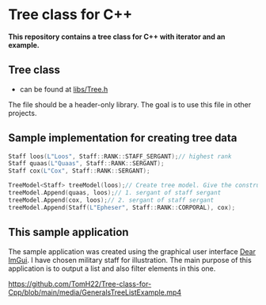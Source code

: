 # Tree class for C++
**This repository contains a tree class for C++ with iterator and an example.**
## Tree class ##
- can be found at [libs/Tree.h](/libs/Tree.h)

The file should be a header-only library. The goal is to use this file in other projects.
## Sample implementation for creating tree data ##
```C++
Staff loos(L"Loos", Staff::RANK::STAFF_SERGANT);// highest rank
Staff quaas(L"Quaas", Staff::RANK::SERGANT);
Staff cox(L"Cox", Staff::RANK::SERGANT);

TreeModel<Staff> treeModel(loos);// Create tree model. Give the constructor also root element.
treeModel.Append(quaas, loos);// 1. sergant of staff sergant
treeModel.Append(cox, loos);// 2. sergant of staff sergant
treeModel.Append(Staff(L"Epheser", Staff::RANK::CORPORAL), cox);
```
## This sample application ##
The sample application was created using the graphical user interface [Dear ImGui](https://github.com/ocornut/imgui). I have chosen military staff for illustration. The main purpose of this application is to output a list and also filter elements in this one.

https://github.com/TomH22/Tree-class-for-Cpp/blob/main/media/GeneralsTreeListExample.mp4
